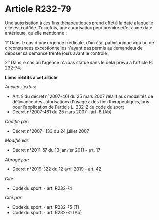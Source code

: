 # Article R232-79

Une autorisation à des fins thérapeutiques prend effet à la date à laquelle elle est notifiée. Toutefois, une autorisation
peut prendre effet à une date antérieure, qu'elle mentionne : 

1° Dans le cas d'une urgence médicale, d'un état pathologique aigu ou de circonstances exceptionnelles n'ayant pas permis au
demandeur de déposer sa demande trente jours avant le contrôle ; 

2° Dans le cas où l'agence n'a pas statué dans le délai prévu à l'article R. 232-74.

**Liens relatifs à cet article**

_Anciens textes_:

  - Art. 8 du décret n°2007-461 du 25 mars 2007 relatif aux modalités de délivrance des autorisations d'usage à des fins thérapeutiques, pris pour l'application de l'article L. 232-2 du code du sport
  - Décret n°2007-461 du 25 mars 2007 - art. 8 (Ab)

_Codifié par_:

  - Décret n°2007-1133 du 24 juillet 2007

_Modifié par_:

  - Décret n°2011-57 du 13 janvier 2011 - art. 17

_Abrogé par_:

  - Décret n°2019-322 du 12 avril 2019 - art. 42

_Cite_:

  - Code du sport. - art. R232-74

_Cité par_:

  - Code du sport. - art. R232-75 (T)
  - Code du sport. - art. R232-81 (Ab)
